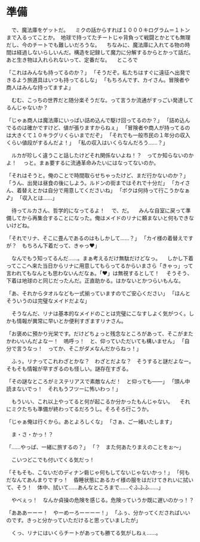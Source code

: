 ﻿# 準備
　で、魔法庫をゲットだ。
　ミクの話からすれば１０００キログラム＝１トンまで入るってことか。　地球で持ってたチートじゃ背負って戦闘とかとても無理だし、今のチートでも難しいだろうな。
　ちなみに、魔法庫に入れてる物の時間は経過しないらしいんだ。構造を記録して魔力に分解するからとかって話だ。あと生き物は入れられないって、定番だな。
　ところで

「これはみんなも持ってるのか？」
「そうだぞ。私たちはすぐに遠征へ出発できるよう旅道具はいつも持ってるしな」
「もちろんです、カイさん。冒険者や商人はみんな持ってますよ」

　むむ、こっちの世界だと随分楽そうだな。って言うか流通がすっごい発達してるんじゃないか？

「じゃぁ商人は魔法庫にいっぱい詰め込んで駆け回ってるのか？」
「詰め込んでるのは確かですけど、値が張りますからねぇ」
「冒険者や商人が持ってるのは大きくて１０キラグリくらいまでだぞ」
「それでも一般市民の１年分の収入くらい値段がするんだよ！」
「私の収入はいくらなんだろう……？」

　ルカが珍しく違うこと話したけどそれ関係ないよね！？　ってか知らないのかよ！
　っと。まぁ要するに流通革命みたいにはなってないのか。

「それはそうと。俺のことで時間取らせちゃったけど、まだ行かないのか？」
「うん、出発は昼食の後にしよう。ルドンの街まではそれで十分だ」
「カイさん、着替えとかは自分で用意してくださいね」
「ボクは何持って行こうかなぁ♪」
「収入とは……」

　待ってルカさん、哲学的になってるよ！
　で、だ。
　みんな自室に戻って準備してから再集合することになった。俺はメイドのリナに頼まないと何もできないけどね。

「それでリナ、そこに畳んであるのはもしかして……？」
「カイ様の着替えですが？　もちろん下着だって、きゃっ♥」

　なんでもう知ってるんだ……。まぁ考えるだけ無駄だけどなっ。
　しかし下着ってここへ来た当日からリナに用意してもらってるからいまさら「きゃっ」って言われてもなんとも思わないんだなぁ。「♥」は無視するとして！
　そうそう、下着は地球のと同じだったんだ。正直助かる。はかないとかつらいもんな。

「あ、それからタオルなども一式揃っていますのでご安心ください」
「ほんとそういうのは完璧なメイドだよな」

　そうなんだ、リナは基本的なメイドのことは完璧にこなすしよく気がつく。しかも情報が異常に早いとか便利すぎますリナさん。

「お褒めに預かり光栄です。だけどちょっと残念なところがあって、そこがまたかわいいんだよなー！　嗚呼っ！　と、仰っていただいても構いません」
「自分で言うなっ！　ってか、そこがダメなんだからねっ！」

　ふぅ。リナってこれわざとかな？　わざとだよな？　そうすると謎だよなー。そもそも情報が早すぎるのも怪しい。謎存在すぎる。

「その謎なところがミステリアスで素敵なんだ！　と仰っても――」
「頭ん中読まないでっ！　それもうフツーに怖いわっ！」

　もういい、これ以上やってると何が起こるか分かったもんじゃない。
　それにミクたちも準備が終わってるだろうし。そろそろ行こうか。

「じゃぁ俺は行くから。あとよろしくな」
「さぁ、ご一緒いたします」

　ま・さ・かっ！？

「……やっぱ、一緒に旅するの？」
「？　また何あたりまえのことをぉ～」

　こいつどこでも付いてくる気だっ！

「そもそも、こないだのディナン砦じゃ何もしてないじゃないかっ！」
「何もだなんてあんまりですっ！　昏睡状態にあるカイ様の服をはだけてきれいに拭いて、そう！　体中、拭いて……あんなところまで……ぐふふふ……」

　やべぇっ！　なんか貞操の危険を感じる。危険っていうか既に遅いのかっ！？

「あああーーー！　やーめーろーーーー！」
「ふぅ、分かってくださればいいのです。きっと分かっていただけると思っていましたが」

　くっ、リナにはいくらチートがあっても勝てる気がしねぇ……。